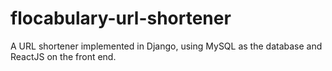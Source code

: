 # flocabulary-url-shortener
A URL shortener implemented in Django, using MySQL as the database and ReactJS on the front end.
